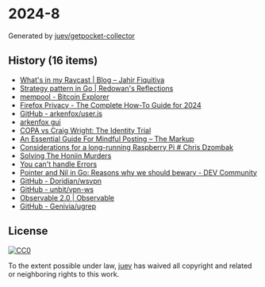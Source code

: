 # 2024-8

Generated by [juev/getpocket-collector](https://github.com/juev/getpocket-collector)

## History (16 items)

- [What's in my Raycast | Blog – Jahir Fiquitiva](https://jahir.dev/blog/whats-in-my-raycast)
- [Strategy pattern in Go | Redowan's Reflections](https://rednafi.com/go/strategy_pattern/)
- [mempool - Bitcoin Explorer](https://mempool.space/ru)
- [Firefox Privacy - The Complete How-To Guide for 2024](https://restoreprivacy.com/firefox-privacy/)
- [GitHub - arkenfox/user.js](https://github.com/arkenfox/user.js)
- [arkenfox gui](https://arkenfox.github.io/gui/)
- [COPA vs Craig Wright: The Identity Trial](https://blog.lopp.net/copa-vs-craig-wright-identity-trial/)
- [An Essential Guide For Mindful Posting – The Markup](https://themarkup.org/hello-world/2024/02/17/an-essential-guide-for-mindful-posting)
- [Considerations for a long-running Raspberry Pi # Chris Dzombak](https://www.dzombak.com/blog/2023/12/Considerations-for-a-long-running-Raspberry-Pi.html)
- [Solving The Honjin Murders](https://injuly.in/blog/honjin-murders/index.html)
- [You can't handle Errors](https://btmc.substack.com/p/you-cant-handle-errors)
- [Pointer and Nil in Go: Reasons why we should bewary - DEV Community](https://dev.to/labasubagia/pointer-and-nil-in-go-reasons-why-we-should-be-wary-1en1)
- [GitHub - Doridian/wsvpn](https://github.com/Doridian/wsvpn)
- [GitHub - unbit/vpn-ws](https://github.com/unbit/vpn-ws)
- [Observable 2.0 | Observable](https://observablehq.com/blog/observable-2-0)
- [GitHub - Genivia/ugrep](https://github.com/Genivia/ugrep)

## License

[![CC0](https://mirrors.creativecommons.org/presskit/buttons/88x31/svg/cc-zero.svg)](https://creativecommons.org/publicdomain/zero/1.0/)

To the extent possible under law, [juev](https://github.com/juev) has waived all copyright and related or neighboring rights to this work.
